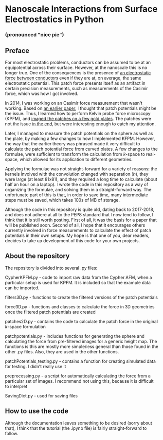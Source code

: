 # Nanoscale Interactions from Surface Electrostatics in Python

### (pronounced "nice pie")


## Preface

For most electrostatic problems, conductors can be assumed to be at an equipotential across their surface. However, at the nanoscale this is no longer true. One of the consequences is the presence of [an electrostatic force between conductors](https://journals.aps.org/prl/abstract/10.1103/PhysRevLett.90.160403) even if they are at, on average, the same electrostatic potential. This patch force presents itself as an artifact in certain precision measurements, such as measurements of the Casimir force, which was how I got involved. 

In 2014, I was working on an Casimir force measurement that wasn't working. Based on [an earlier paper](https://arxiv.org/abs/1108.1761), I thought that patch potentials might be the issue. Thus, I learned how to perform Kelvin probe force microscopy (KPFM), and [imaged the patches on a few gold plates](https://arxiv.org/abs/1409.5012). The patches were not the issue [in the end](https://drum.lib.umd.edu/handle/1903/20311), but were interesting enough to catch my attention. 

Later, I managed to measure the patch potentials on the sphere as well as the plate, by making a few changes to how I implemented KFPM. However, the way that the earlier theory was phrased made it very difficult to calculate the patch potential force from curved plates. A few changes to the formulae, were sufficient to transform the calculation from *k*-space to real-space, which allowed for its application to different geometries. 

Applying the formulae was not straight-forward for a variety of reasons: the kernels involved with the convolution changed with separation (*h*), they were large (at least 81x81), and they required a long time to calculate (about half an hour on a laptop). I wrote the code in this repository as a way of organizing the formulae, and solving them in a straight-forward way. The unfortunate part of this is that, in order to save time, many intermediate steps must be saved, which takes 100s of MB of storage.

Although the code in this repository is quite old, dating back to 2017-2018, and does not adhere at all to the PEP8 standard that I now tend to follow, I think that it is still worth posting. First of all, it was the basis for a paper that will be published soon. Second of all, I hope that it encourages others currently involved in force measurements to calculate the effect of patch potentials in their own setups. My hope is that one of you, dear readers, decides to take up development of this code for your own projects. 

## About the repository

The repository is divided into several .py files:

CypherKPFM.py - code to import raw data from the Cypher AFM, when a particular setup is used for KPFM. It is included so that the example data can be imported. 

filters3D.py - functions to create the filtered versions of the patch potentials

force3D.py - functions and classes to calculate the force in 3D geometries once the filtered patch potentials are created

patches2D.py - contains the code to calculate the patch force in the original *k*-space formulation

patchpotentials.py - includes functions for generating the sphere and calculating the force from pre-filtered images for a generic height map. The functions is this are mostly more simple/less general than those found in the other .py files. Also, they are used in the other functions. 

patchPotentials_testing.py - contains a function for creating simulated data for testing. I didn't really use it

preprocessing.py - a script for automatically calculating the force from a particular set of images. I recommend not using this, because it is difficult to interpret

SavingDict.py - used for saving files

## How to use the code

Although the documentation leaves something to be desired (sorry about that), I think that the tutorial (the .ipynb file) is fairly straight-forward to follow. 
